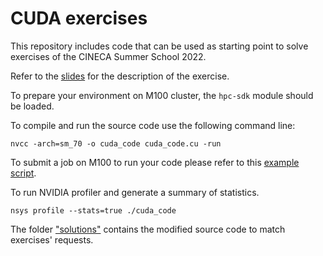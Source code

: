 # CUDA exercises

This repository includes code that can be used as starting point to solve exercises of the CINECA Summer School 2022.

Refer to the [slides](https://gitlab.hpc.cineca.it/training/summer-school/-/tree/master/CUDA/CUDA_summer_school_2022/slides) for the description of the exercise.

To prepare your environment on M100 cluster, the `hpc-sdk` module should be loaded. 

To compile and run the source code use the following command line:
```
nvcc -arch=sm_70 -o cuda_code cuda_code.cu -run
```

To submit a job on M100 to run your code please refer to this [example script](https://gitlab.hpc.cineca.it/training/summer-school/-/tree/master/CUDA/CUDA_summer_school_2022/exercises/submit.sh).

To run NVIDIA profiler and generate a summary of statistics.  
```
nsys profile --stats=true ./cuda_code 
```

The folder ["solutions"](https://gitlab.hpc.cineca.it/training/summer-school/-/tree/master/CUDA/CUDA_summer_school_2022/exercises/solutions) contains the modified source code to match exercises' requests. 